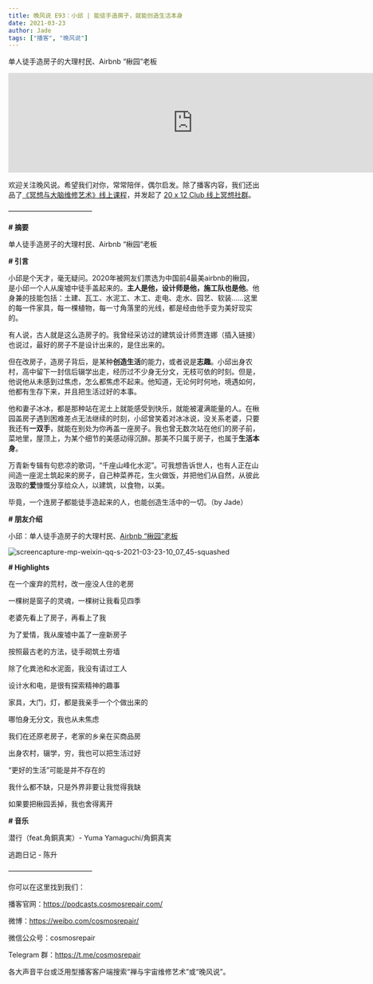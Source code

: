```yaml
---
title: 晚风说 E93：小邱 | 能徒手造房子，就能创造生活本身
date: 2021-03-23
author: Jade
tags: ["播客", "晚风说"]
---
```


单人徒手造房子的大理村民、Airbnb “楸园”老板

<!--more-->

<iframe src="https://player.fireside.fm/v2/trfV16OE+oasP396s?theme=light" width="740" height="200" frameborder="0" scrolling="no"></iframe>

欢迎关注晚风说。希望我们对你，常常陪伴，偶尔启发。除了播客内容，我们还出品了[《冥想与大脑维修艺术》线上课程](https://mp.weixin.qq.com/s?__biz=MzA5Nzk4MDMxMg==&mid=2247484680&idx=1&sn=2a5b8f1e1f1c1e6820adf5cc95d997fe&chksm=9099dfffa7ee56e9408aa248731e3e3e502c984ca1e577decc28d66d458f2e93a600dc6d6b40&scene=21#wechat_redirect)，并发起了 [20 x 12 Club 线上冥想社群](https://mp.weixin.qq.com/s?__biz=MzA5Nzk4MDMxMg==&mid=2247484834&idx=1&sn=ebd2c537b12e63baef2e9eaac505c26b&chksm=9099df55a7ee5643ab84485931d52082bbb2a6ee7078bdd536faf2cbbcb7bb22783aeaf13d4b&scene=21#wechat_redirect)。

————————————

**# 摘要**

单人徒手造房子的大理村民、Airbnb “楸园”老板

**# 引言**

小邱是个天才，毫无疑问。2020年被网友们票选为中国前4最美airbnb的楸园，是小邱一个人从废墟中徒手盖起来的。**主人是他，设计师是他，施工队也是他**。他身兼的技能包括：土建、瓦工、水泥工、木工、走电、走水、园艺、软装……这里的每一件家具，每一棵植物，每一寸角落里的光线，都是经由他手变为美好现实的。

有人说，古人就是这么造房子的。我曾经采访过的建筑设计师贾连娜（插入链接）也说过，最好的房子不是设计出来的，是住出来的。

但在改房子，造房子背后，是某种**创造生活**的能力，或者说是**志趣**。小邱出身农村，高中留下一封信后辍学出走，经历过不少身无分文，无枝可依的时刻。但是，他说他从未感到过焦虑，怎么都焦虑不起来。他知道，无论何时何地，境遇如何，他都有生存下来，并且把生活过好的本事。

他和妻子冰冰，都是那种站在泥土上就能感受到快乐，就能被灌满能量的人。在楸园盖房子遇到困难差点无法继续的时刻，小邱曾笑着对冰冰说，没关系老婆，只要我还有**一双手**，就能在别处为你再盖一座房子。我也曾无数次站在他们的房子前，菜地里，屋顶上，为某个细节的美感动得沉醉。那美不只属于房子，也属于**生活本身**。

万青新专辑有句悲凉的歌词，“千座山峰化水泥”。可我想告诉世人，也有人正在山间造一座泥土筑起来的房子，自己种菜养花，生火做饭，并把他们从自然，从彼此汲取的**爱**慷慨分享给众人，以建筑，以食物，以美。

毕竟，一个连房子都能徒手造起来的人，也能创造生活中的一切。（by Jade）

**# 朋友介绍**

小邱：单人徒手造房子的大理村民、[Airbnb “楸园”老板](https://zh.airbnb.com/rooms/14348913?_set_bev_on_new_domain=1616464995_NzZjMjU2YjcwNTE2&source_impression_id=p3_1616465223_8r%2BLpkREwRSqsVCf)

![screencapture-mp-weixin-qq-s-2021-03-23-10_07_45-squashed](https://cosmosrepair-1257028016.cos.ap-beijing.myqcloud.com/uPic/screencapture-mp-weixin-qq-s-2021-03-23-10_07_45-squashed.jpg)

**# Highlights**

在一个废弃的荒村，改一座没人住的老房

一棵树是窗子的灵魂，一棵树让我看见四季

老婆先看上了房子，再看上了我

为了爱情，我从废墟中盖了一座新房子

按照最古老的方法，徒手砌筑土夯墙

除了化粪池和水泥面，我没有请过工人

设计水和电，是很有探索精神的趣事

家具，大门，灯，都是我亲手一个个做出来的

哪怕身无分文，我也从未焦虑

我们在还原老房子，老家的乡亲在买商品房

出身农村，辍学，穷，我也可以把生活过好

“更好的生活”可能是并不存在的

我什么都不缺，只是外界非要让我觉得我缺

如果要把楸园丢掉，我也舍得离开


**# 音乐**

潜行（feat.角銅真実）- Yuma Yamaguchi/角銅真実

逃跑日记 - 陈升

————————————

你可以在这里找到我们：

播客官网：https://podcasts.cosmosrepair.com/

微博：https://weibo.com/cosmosrepair/

微信公众号：cosmosrepair

Telegram 群：https://t.me/cosmosrepair

各大声音平台或泛用型播客客户端搜索“禅与宇宙维修艺术”或“晚风说”。